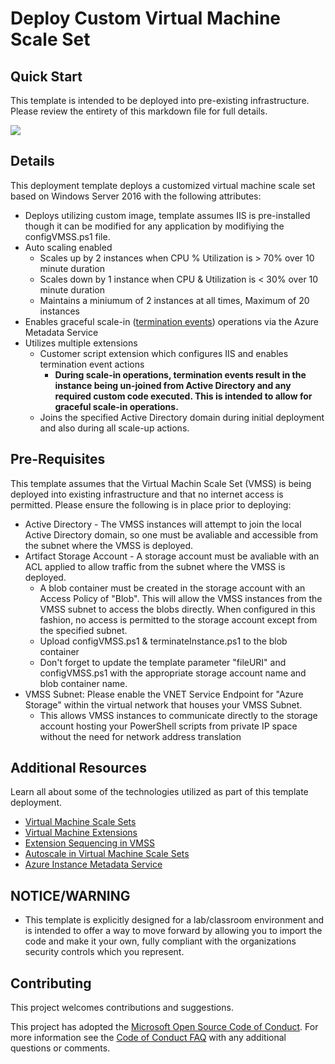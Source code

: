 # Deploy Custom Virtual Machine Scale Set

## Quick Start

This template is intended to be deployed into pre-existing infrastructure.  Please review the entirety of this markdown file for full details.

[<img src="https://azuredeploy.net/AzureGov.png"/>](https://portal.azure.us/#create/Microsoft.Template/uri/https%3A%2F%2Fraw.githubusercontent.com%2Fusri%2Fdeploy_VMSS_Custom%2Fmaster%2Ftemplate.json)

## Details

This deployment template deploys a customized virtual machine scale set based on Windows Server 2016 with the following attributes:

* Deploys utilizing custom image, template assumes IIS is pre-installed though it can be modified for any application by modifiying the configVMSS.ps1 file.
* Auto scaling enabled
  * Scales up by 2 instances when CPU % Utilization is > 70% over 10 minute duration
  * Scales down by 1 instance when CPU & Utilization is < 30% over 10 minute duration
  * Maintains a miniumum of 2 instances at all times, Maximum of 20 instances
* Enables graceful scale-in ([termination events](https://docs.microsoft.com/en-us/azure/virtual-machine-scale-sets/virtual-machine-scale-sets-terminate-notification)) operations via the Azure Metadata Service
* Utilizes multiple extensions
  * Customer script extension which configures IIS and enables termination event actions
    * **During scale-in operations, termination events result in the instance being un-joined from Active Directory and any required custom code executed.   This is intended to allow for graceful scale-in operations.**
  * Joins the specified Active Directory domain during initial deployment and also during all scale-up actions.

## Pre-Requisites

This template assumes that the Virtual Machin Scale Set (VMSS) is being deployed into existing infrastructure and that no internet access is permitted.  Please ensure the following is in place prior to deploying:

* Active Directory - The VMSS instances will attempt to join the local Active Directory domain, so one must be avaliable and accessible from the subnet where the VMSS is deployed.
* Artifact Storage Account - A storage account must be avaliable with an ACL applied to allow traffic from the subnet where the VMSS is deployed.
  * A blob container must be created in the storage account with an Access Policy of "Blob".  This will allow the VMSS instances from the VMSS subnet to access the blobs directly.  When configured in this fashion, no access is permitted to the storage account except from the specified subnet.
  * Upload configVMSS.ps1 & terminateInstance.ps1 to the blob container
  * Don't forget to update the template parameter "fileURI" and configVMSS.ps1 with the appropriate storage account name and blob container name.
* VMSS Subnet:  Please enable the VNET Service Endpoint for "Azure Storage" within the virtual network that houses your VMSS Subnet.
  * This allows VMSS instances to communicate directly to the storage account hosting your PowerShell scripts from private IP space without the need for network address translation

## Additional Resources

Learn all about some of the technologies utilized as part of this template deployment.

* [Virtual Machine Scale Sets](https://docs.microsoft.com/en-us/azure/virtual-machine-scale-sets/)
* [Virtual Machine Extensions](https://docs.microsoft.com/en-us/azure/virtual-machines/extensions/features-windows)
* [Extension Sequencing in VMSS](https://docs.microsoft.com/en-us/azure/virtual-machine-scale-sets/virtual-machine-scale-sets-extension-sequencing)
* [Autoscale in Virtual Machine Scale Sets](https://docs.microsoft.com/en-us/azure/virtual-machine-scale-sets/virtual-machine-scale-sets-autoscale-overview)
* [Azure Instance Metadata Service](https://docs.microsoft.com/en-us/azure/virtual-machines/windows/instance-metadata-service)

## NOTICE/WARNING

* This template is explicitly designed for a lab/classroom environment and is intended to offer a way to move forward by allowing you to import the code and make it your own, fully compliant with the organizations security controls which you represent.

## Contributing

This project welcomes contributions and suggestions.

This project has adopted the [Microsoft Open Source Code of Conduct](https://opensource.microsoft.com/codeofconduct/).
For more information see the [Code of Conduct FAQ](https://opensource.microsoft.com/codeofconduct/faq/) with any additional questions or comments.
